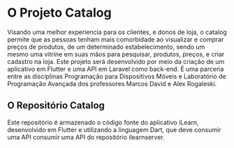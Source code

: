 # O Projeto Catalog 
Visando uma melhor experiencia para os clientes, e donos de loja, o catalog permite que as pessoas tenham mais comorbidade ao visualizar e comprar preços de produtos, de um determinado estabelecimento, sendo um mesmo uma vitrine em suas mãos para pesquisar, produtos, preços, e criar cadastro na loja. Este projeto será desenvolvido por meio da criação de um aplicativo em Flutter e uma API em Laravel como back-end. É uma parceria entre as disciplinas Programação para Dispositivos Móveis e Laboratório de Programação Avançada dos professores Marcos David e Alex Rogaleski. 

<h2> O Repositório Catalog</h2> 
Este repositório é armazenado o código fonte do aplicativo iLearn, desenvolvido em Flutter e utilizando a linguagem Dart, que deve consumir uma API consumir uma API do repositório ilearnserver.
